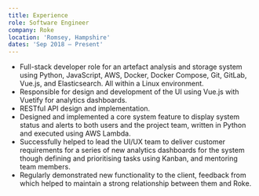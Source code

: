 ```yaml
---
title: Experience
role: Software Engineer
company: Roke
location: 'Romsey, Hampshire'
dates: 'Sep 2018 – Present'
---
```


- Full-stack developer role for an artefact analysis and storage system using Python, JavaScript, AWS, Docker, Docker Compose, Git, GitLab, Vue.js, and Elasticsearch. All within a Linux environment.
- Responsible for design and development of the UI using Vue.js with Vuetify for analytics dashboards.
- RESTful API design and implementation.
- Designed and implemented a core system feature to display system status and alerts to both users and the project team, written in Python and executed using AWS Lambda.
- Successfully helped to lead the UI/UX team to deliver customer requirements for a series of new analytics dashboards for the system though defining and prioritising tasks using Kanban, and mentoring team members.
- Regularly demonstrated new functionality to the client, feedback from which helped to maintain a strong relationship between them and Roke.
